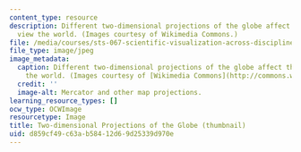 ```yaml
---
content_type: resource
description: Different two-dimensional projections of the globe affect the way we
  view the world. (Images courtesy of Wikimedia Commons.)
file: /media/courses/sts-067-scientific-visualization-across-disciplines-a-critical-introduction-spring-2005/d859cf49c63ab58412d69d25339d970e_sts-067s05-th.jpg
file_type: image/jpeg
image_metadata:
  caption: Different two-dimensional projections of the globe affect the way we view
    the world. (Images courtesy of [Wikimedia Commons](http://commons.wikimedia.org/wiki/Main_Page).)
  credit: ''
  image-alt: Mercator and other map projections.
learning_resource_types: []
ocw_type: OCWImage
resourcetype: Image
title: Two-dimensional Projections of the Globe (thumbnail)
uid: d859cf49-c63a-b584-12d6-9d25339d970e
---
```

